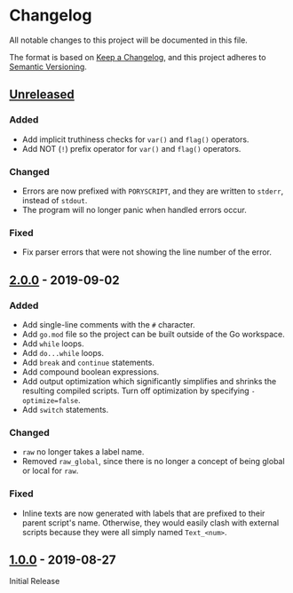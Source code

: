 # Changelog
All notable changes to this project will be documented in this file.

The format is based on [Keep a Changelog](https://keepachangelog.com/en/1.0.0/),
and this project adheres to [Semantic Versioning](https://semver.org/spec/v2.0.0.html).

## [Unreleased]
### Added
- Add implicit truthiness checks for `var()` and `flag()` operators.
- Add NOT (`!`) prefix operator for `var()` and `flag()` operators.

### Changed
- Errors are now prefixed with `PORYSCRIPT`, and they are written to `stderr`, instead of `stdout`.
- The program will no longer panic when handled errors occur.

### Fixed
- Fix parser errors that were not showing the line number of the error.

## [2.0.0] - 2019-09-02
### Added
- Add single-line comments with the `#` character.
- Add `go.mod` file so the project can be built outside of the Go workspace.
- Add `while` loops.
- Add `do...while` loops.
- Add `break` and `continue` statements.
- Add compound boolean expressions.
- Add output optimization which significantly simplifies and shrinks the resulting compiled scripts. Turn off optimization by specifying `-optimize=false`.
- Add `switch` statements.

### Changed
- `raw` no longer takes a label name.
- Removed `raw_global`, since there is no longer a concept of being global or local for `raw`.

### Fixed
- Inline texts are now generated with labels that are prefixed to their parent script's name. Otherwise, they would easily clash with external scripts because they were all simply named `Text_<num>`.

## [1.0.0] - 2019-08-27
Initial Release

[Unreleased]: https://github.com/huderlem/poryscript/compare/2.0.0...HEAD
[2.0.0]: https://github.com/huderlem/poryscript/compare/1.0.0...2.0.0
[1.0.0]: https://github.com/huderlem/poryscript/tree/1.0.0
